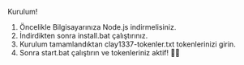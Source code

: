 Kurulum!

1. Öncelikle Bilgisayarınıza Node.js indirmelisiniz.
2. İndirdikten sonra install.bat çalıştırınız.
3. Kurulum tamamlandıktan clay1337-tokenler.txt tokenlerinizi girin.
4. Sonra start.bat çalıştırın ve tokenleriniz aktif! 🎉🥳
